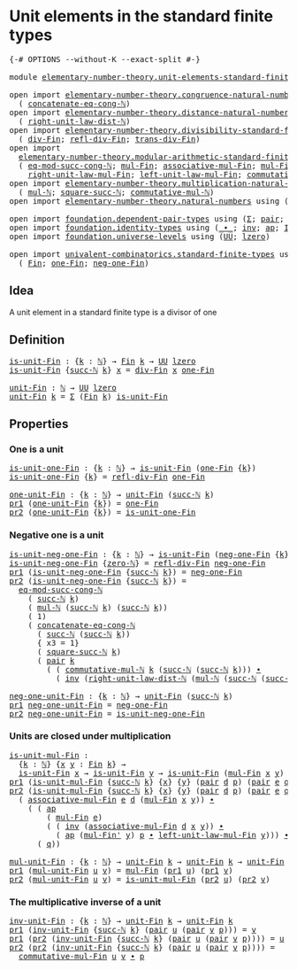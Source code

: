 # Unit elements in the standard finite types

<pre class="Agda"><a id="55" class="Symbol">{-#</a> <a id="59" class="Keyword">OPTIONS</a> <a id="67" class="Pragma">--without-K</a> <a id="79" class="Pragma">--exact-split</a> <a id="93" class="Symbol">#-}</a>

<a id="98" class="Keyword">module</a> <a id="105" href="elementary-number-theory.unit-elements-standard-finite-types.html" class="Module">elementary-number-theory.unit-elements-standard-finite-types</a> <a id="166" class="Keyword">where</a>

<a id="173" class="Keyword">open</a> <a id="178" class="Keyword">import</a> <a id="185" href="elementary-number-theory.congruence-natural-numbers.html" class="Module">elementary-number-theory.congruence-natural-numbers</a> <a id="237" class="Keyword">using</a>
  <a id="245" class="Symbol">(</a> <a id="247" href="elementary-number-theory.congruence-natural-numbers.html#1953" class="Function">concatenate-eq-cong-ℕ</a><a id="268" class="Symbol">)</a>
<a id="270" class="Keyword">open</a> <a id="275" class="Keyword">import</a> <a id="282" href="elementary-number-theory.distance-natural-numbers.html" class="Module">elementary-number-theory.distance-natural-numbers</a> <a id="332" class="Keyword">using</a>
  <a id="340" class="Symbol">(</a> <a id="342" href="elementary-number-theory.distance-natural-numbers.html#2805" class="Function">right-unit-law-dist-ℕ</a><a id="363" class="Symbol">)</a>
<a id="365" class="Keyword">open</a> <a id="370" class="Keyword">import</a> <a id="377" href="elementary-number-theory.divisibility-standard-finite-types.html" class="Module">elementary-number-theory.divisibility-standard-finite-types</a> <a id="437" class="Keyword">using</a>
  <a id="445" class="Symbol">(</a> <a id="447" href="elementary-number-theory.divisibility-standard-finite-types.html#1204" class="Function">div-Fin</a><a id="454" class="Symbol">;</a> <a id="456" href="elementary-number-theory.divisibility-standard-finite-types.html#1376" class="Function">refl-div-Fin</a><a id="468" class="Symbol">;</a> <a id="470" href="elementary-number-theory.divisibility-standard-finite-types.html#1583" class="Function">trans-div-Fin</a><a id="483" class="Symbol">)</a>
<a id="485" class="Keyword">open</a> <a id="490" class="Keyword">import</a>
  <a id="499" href="elementary-number-theory.modular-arithmetic-standard-finite-types.html" class="Module">elementary-number-theory.modular-arithmetic-standard-finite-types</a> <a id="565" class="Keyword">using</a>
  <a id="573" class="Symbol">(</a> <a id="575" href="elementary-number-theory.modular-arithmetic-standard-finite-types.html#4453" class="Function">eq-mod-succ-cong-ℕ</a><a id="593" class="Symbol">;</a> <a id="595" href="elementary-number-theory.modular-arithmetic-standard-finite-types.html#12200" class="Function">mul-Fin</a><a id="602" class="Symbol">;</a> <a id="604" href="elementary-number-theory.modular-arithmetic-standard-finite-types.html#12796" class="Function">associative-mul-Fin</a><a id="623" class="Symbol">;</a> <a id="625" href="elementary-number-theory.modular-arithmetic-standard-finite-types.html#12315" class="Function">mul-Fin&#39;</a><a id="633" class="Symbol">;</a>
    <a id="639" href="elementary-number-theory.modular-arithmetic-standard-finite-types.html#14719" class="Function">right-unit-law-mul-Fin</a><a id="661" class="Symbol">;</a> <a id="663" href="elementary-number-theory.modular-arithmetic-standard-finite-types.html#14244" class="Function">left-unit-law-mul-Fin</a><a id="684" class="Symbol">;</a> <a id="686" href="elementary-number-theory.modular-arithmetic-standard-finite-types.html#13932" class="Function">commutative-mul-Fin</a><a id="705" class="Symbol">)</a>
<a id="707" class="Keyword">open</a> <a id="712" class="Keyword">import</a> <a id="719" href="elementary-number-theory.multiplication-natural-numbers.html" class="Module">elementary-number-theory.multiplication-natural-numbers</a> <a id="775" class="Keyword">using</a>
  <a id="783" class="Symbol">(</a> <a id="785" href="elementary-number-theory.multiplication-natural-numbers.html#1176" class="Function">mul-ℕ</a><a id="790" class="Symbol">;</a> <a id="792" href="elementary-number-theory.multiplication-natural-numbers.html#2790" class="Function">square-succ-ℕ</a><a id="805" class="Symbol">;</a> <a id="807" href="elementary-number-theory.multiplication-natural-numbers.html#3015" class="Function">commutative-mul-ℕ</a><a id="824" class="Symbol">)</a>
<a id="826" class="Keyword">open</a> <a id="831" class="Keyword">import</a> <a id="838" href="elementary-number-theory.natural-numbers.html" class="Module">elementary-number-theory.natural-numbers</a> <a id="879" class="Keyword">using</a> <a id="885" class="Symbol">(</a><a id="886" href="elementary-number-theory.natural-numbers.html#1444" class="Datatype">ℕ</a><a id="887" class="Symbol">;</a> <a id="889" href="elementary-number-theory.natural-numbers.html#1465" class="InductiveConstructor">zero-ℕ</a><a id="895" class="Symbol">;</a> <a id="897" href="elementary-number-theory.natural-numbers.html#1478" class="InductiveConstructor">succ-ℕ</a><a id="903" class="Symbol">)</a>

<a id="906" class="Keyword">open</a> <a id="911" class="Keyword">import</a> <a id="918" href="foundation.dependent-pair-types.html" class="Module">foundation.dependent-pair-types</a> <a id="950" class="Keyword">using</a> <a id="956" class="Symbol">(</a><a id="957" href="foundation-core.dependent-pair-types.html#502" class="Record">Σ</a><a id="958" class="Symbol">;</a> <a id="960" href="foundation-core.dependent-pair-types.html#575" class="InductiveConstructor">pair</a><a id="964" class="Symbol">;</a> <a id="966" href="foundation-core.dependent-pair-types.html#592" class="Field">pr1</a><a id="969" class="Symbol">;</a> <a id="971" href="foundation-core.dependent-pair-types.html#604" class="Field">pr2</a><a id="974" class="Symbol">)</a>
<a id="976" class="Keyword">open</a> <a id="981" class="Keyword">import</a> <a id="988" href="foundation.identity-types.html" class="Module">foundation.identity-types</a> <a id="1014" class="Keyword">using</a> <a id="1020" class="Symbol">(</a><a id="1021" href="foundation-core.identity-types.html#1239" class="Function Operator">_∙_</a><a id="1024" class="Symbol">;</a> <a id="1026" href="foundation-core.identity-types.html#1552" class="Function">inv</a><a id="1029" class="Symbol">;</a> <a id="1031" href="foundation-core.identity-types.html#2853" class="Function">ap</a><a id="1033" class="Symbol">;</a> <a id="1035" href="foundation-core.identity-types.html#641" class="Datatype">Id</a><a id="1037" class="Symbol">)</a>
<a id="1039" class="Keyword">open</a> <a id="1044" class="Keyword">import</a> <a id="1051" href="foundation.universe-levels.html" class="Module">foundation.universe-levels</a> <a id="1078" class="Keyword">using</a> <a id="1084" class="Symbol">(</a><a id="1085" href="foundation-core.universe-levels.html#222" class="Primitive">UU</a><a id="1087" class="Symbol">;</a> <a id="1089" href="Agda.Primitive.html#764" class="Primitive">lzero</a><a id="1094" class="Symbol">)</a>

<a id="1097" class="Keyword">open</a> <a id="1102" class="Keyword">import</a> <a id="1109" href="univalent-combinatorics.standard-finite-types.html" class="Module">univalent-combinatorics.standard-finite-types</a> <a id="1155" class="Keyword">using</a>
  <a id="1163" class="Symbol">(</a> <a id="1165" href="univalent-combinatorics.standard-finite-types.html#2085" class="Function">Fin</a><a id="1168" class="Symbol">;</a> <a id="1170" href="univalent-combinatorics.standard-finite-types.html#8254" class="Function">one-Fin</a><a id="1177" class="Symbol">;</a> <a id="1179" href="univalent-combinatorics.standard-finite-types.html#2349" class="Function">neg-one-Fin</a><a id="1190" class="Symbol">)</a>
</pre>
## Idea

A unit element in a standard finite type is a divisor of one

## Definition

<pre class="Agda"><a id="is-unit-Fin"></a><a id="1291" href="elementary-number-theory.unit-elements-standard-finite-types.html#1291" class="Function">is-unit-Fin</a> <a id="1303" class="Symbol">:</a> <a id="1305" class="Symbol">{</a><a id="1306" href="elementary-number-theory.unit-elements-standard-finite-types.html#1306" class="Bound">k</a> <a id="1308" class="Symbol">:</a> <a id="1310" href="elementary-number-theory.natural-numbers.html#1444" class="Datatype">ℕ</a><a id="1311" class="Symbol">}</a> <a id="1313" class="Symbol">→</a> <a id="1315" href="univalent-combinatorics.standard-finite-types.html#2085" class="Function">Fin</a> <a id="1319" href="elementary-number-theory.unit-elements-standard-finite-types.html#1306" class="Bound">k</a> <a id="1321" class="Symbol">→</a> <a id="1323" href="foundation-core.universe-levels.html#222" class="Primitive">UU</a> <a id="1326" href="Agda.Primitive.html#764" class="Primitive">lzero</a>
<a id="1332" href="elementary-number-theory.unit-elements-standard-finite-types.html#1291" class="Function">is-unit-Fin</a> <a id="1344" class="Symbol">{</a><a id="1345" href="elementary-number-theory.natural-numbers.html#1478" class="InductiveConstructor">succ-ℕ</a> <a id="1352" href="elementary-number-theory.unit-elements-standard-finite-types.html#1352" class="Bound">k</a><a id="1353" class="Symbol">}</a> <a id="1355" href="elementary-number-theory.unit-elements-standard-finite-types.html#1355" class="Bound">x</a> <a id="1357" class="Symbol">=</a> <a id="1359" href="elementary-number-theory.divisibility-standard-finite-types.html#1204" class="Function">div-Fin</a> <a id="1367" href="elementary-number-theory.unit-elements-standard-finite-types.html#1355" class="Bound">x</a> <a id="1369" href="univalent-combinatorics.standard-finite-types.html#8254" class="Function">one-Fin</a>

<a id="unit-Fin"></a><a id="1378" href="elementary-number-theory.unit-elements-standard-finite-types.html#1378" class="Function">unit-Fin</a> <a id="1387" class="Symbol">:</a> <a id="1389" href="elementary-number-theory.natural-numbers.html#1444" class="Datatype">ℕ</a> <a id="1391" class="Symbol">→</a> <a id="1393" href="foundation-core.universe-levels.html#222" class="Primitive">UU</a> <a id="1396" href="Agda.Primitive.html#764" class="Primitive">lzero</a>
<a id="1402" href="elementary-number-theory.unit-elements-standard-finite-types.html#1378" class="Function">unit-Fin</a> <a id="1411" href="elementary-number-theory.unit-elements-standard-finite-types.html#1411" class="Bound">k</a> <a id="1413" class="Symbol">=</a> <a id="1415" href="foundation-core.dependent-pair-types.html#502" class="Record">Σ</a> <a id="1417" class="Symbol">(</a><a id="1418" href="univalent-combinatorics.standard-finite-types.html#2085" class="Function">Fin</a> <a id="1422" href="elementary-number-theory.unit-elements-standard-finite-types.html#1411" class="Bound">k</a><a id="1423" class="Symbol">)</a> <a id="1425" href="elementary-number-theory.unit-elements-standard-finite-types.html#1291" class="Function">is-unit-Fin</a>
</pre>
## Properties

### One is a unit

<pre class="Agda"><a id="is-unit-one-Fin"></a><a id="1484" href="elementary-number-theory.unit-elements-standard-finite-types.html#1484" class="Function">is-unit-one-Fin</a> <a id="1500" class="Symbol">:</a> <a id="1502" class="Symbol">{</a><a id="1503" href="elementary-number-theory.unit-elements-standard-finite-types.html#1503" class="Bound">k</a> <a id="1505" class="Symbol">:</a> <a id="1507" href="elementary-number-theory.natural-numbers.html#1444" class="Datatype">ℕ</a><a id="1508" class="Symbol">}</a> <a id="1510" class="Symbol">→</a> <a id="1512" href="elementary-number-theory.unit-elements-standard-finite-types.html#1291" class="Function">is-unit-Fin</a> <a id="1524" class="Symbol">(</a><a id="1525" href="univalent-combinatorics.standard-finite-types.html#8254" class="Function">one-Fin</a> <a id="1533" class="Symbol">{</a><a id="1534" href="elementary-number-theory.unit-elements-standard-finite-types.html#1503" class="Bound">k</a><a id="1535" class="Symbol">})</a>
<a id="1538" href="elementary-number-theory.unit-elements-standard-finite-types.html#1484" class="Function">is-unit-one-Fin</a> <a id="1554" class="Symbol">{</a><a id="1555" href="elementary-number-theory.unit-elements-standard-finite-types.html#1555" class="Bound">k</a><a id="1556" class="Symbol">}</a> <a id="1558" class="Symbol">=</a> <a id="1560" href="elementary-number-theory.divisibility-standard-finite-types.html#1376" class="Function">refl-div-Fin</a> <a id="1573" href="univalent-combinatorics.standard-finite-types.html#8254" class="Function">one-Fin</a>

<a id="one-unit-Fin"></a><a id="1582" href="elementary-number-theory.unit-elements-standard-finite-types.html#1582" class="Function">one-unit-Fin</a> <a id="1595" class="Symbol">:</a> <a id="1597" class="Symbol">{</a><a id="1598" href="elementary-number-theory.unit-elements-standard-finite-types.html#1598" class="Bound">k</a> <a id="1600" class="Symbol">:</a> <a id="1602" href="elementary-number-theory.natural-numbers.html#1444" class="Datatype">ℕ</a><a id="1603" class="Symbol">}</a> <a id="1605" class="Symbol">→</a> <a id="1607" href="elementary-number-theory.unit-elements-standard-finite-types.html#1378" class="Function">unit-Fin</a> <a id="1616" class="Symbol">(</a><a id="1617" href="elementary-number-theory.natural-numbers.html#1478" class="InductiveConstructor">succ-ℕ</a> <a id="1624" href="elementary-number-theory.unit-elements-standard-finite-types.html#1598" class="Bound">k</a><a id="1625" class="Symbol">)</a>
<a id="1627" href="foundation-core.dependent-pair-types.html#592" class="Field">pr1</a> <a id="1631" class="Symbol">(</a><a id="1632" href="elementary-number-theory.unit-elements-standard-finite-types.html#1582" class="Function">one-unit-Fin</a> <a id="1645" class="Symbol">{</a><a id="1646" href="elementary-number-theory.unit-elements-standard-finite-types.html#1646" class="Bound">k</a><a id="1647" class="Symbol">})</a> <a id="1650" class="Symbol">=</a> <a id="1652" href="univalent-combinatorics.standard-finite-types.html#8254" class="Function">one-Fin</a>
<a id="1660" href="foundation-core.dependent-pair-types.html#604" class="Field">pr2</a> <a id="1664" class="Symbol">(</a><a id="1665" href="elementary-number-theory.unit-elements-standard-finite-types.html#1582" class="Function">one-unit-Fin</a> <a id="1678" class="Symbol">{</a><a id="1679" href="elementary-number-theory.unit-elements-standard-finite-types.html#1679" class="Bound">k</a><a id="1680" class="Symbol">})</a> <a id="1683" class="Symbol">=</a> <a id="1685" href="elementary-number-theory.unit-elements-standard-finite-types.html#1484" class="Function">is-unit-one-Fin</a>
</pre>
### Negative one is a unit

<pre class="Agda"><a id="is-unit-neg-one-Fin"></a><a id="1742" href="elementary-number-theory.unit-elements-standard-finite-types.html#1742" class="Function">is-unit-neg-one-Fin</a> <a id="1762" class="Symbol">:</a> <a id="1764" class="Symbol">{</a><a id="1765" href="elementary-number-theory.unit-elements-standard-finite-types.html#1765" class="Bound">k</a> <a id="1767" class="Symbol">:</a> <a id="1769" href="elementary-number-theory.natural-numbers.html#1444" class="Datatype">ℕ</a><a id="1770" class="Symbol">}</a> <a id="1772" class="Symbol">→</a> <a id="1774" href="elementary-number-theory.unit-elements-standard-finite-types.html#1291" class="Function">is-unit-Fin</a> <a id="1786" class="Symbol">(</a><a id="1787" href="univalent-combinatorics.standard-finite-types.html#2349" class="Function">neg-one-Fin</a> <a id="1799" class="Symbol">{</a><a id="1800" href="elementary-number-theory.unit-elements-standard-finite-types.html#1765" class="Bound">k</a><a id="1801" class="Symbol">})</a>
<a id="1804" href="elementary-number-theory.unit-elements-standard-finite-types.html#1742" class="Function">is-unit-neg-one-Fin</a> <a id="1824" class="Symbol">{</a><a id="1825" href="elementary-number-theory.natural-numbers.html#1465" class="InductiveConstructor">zero-ℕ</a><a id="1831" class="Symbol">}</a> <a id="1833" class="Symbol">=</a> <a id="1835" href="elementary-number-theory.divisibility-standard-finite-types.html#1376" class="Function">refl-div-Fin</a> <a id="1848" href="univalent-combinatorics.standard-finite-types.html#2349" class="Function">neg-one-Fin</a>
<a id="1860" href="foundation-core.dependent-pair-types.html#592" class="Field">pr1</a> <a id="1864" class="Symbol">(</a><a id="1865" href="elementary-number-theory.unit-elements-standard-finite-types.html#1742" class="Function">is-unit-neg-one-Fin</a> <a id="1885" class="Symbol">{</a><a id="1886" href="elementary-number-theory.natural-numbers.html#1478" class="InductiveConstructor">succ-ℕ</a> <a id="1893" href="elementary-number-theory.unit-elements-standard-finite-types.html#1893" class="Bound">k</a><a id="1894" class="Symbol">})</a> <a id="1897" class="Symbol">=</a> <a id="1899" href="univalent-combinatorics.standard-finite-types.html#2349" class="Function">neg-one-Fin</a>
<a id="1911" href="foundation-core.dependent-pair-types.html#604" class="Field">pr2</a> <a id="1915" class="Symbol">(</a><a id="1916" href="elementary-number-theory.unit-elements-standard-finite-types.html#1742" class="Function">is-unit-neg-one-Fin</a> <a id="1936" class="Symbol">{</a><a id="1937" href="elementary-number-theory.natural-numbers.html#1478" class="InductiveConstructor">succ-ℕ</a> <a id="1944" href="elementary-number-theory.unit-elements-standard-finite-types.html#1944" class="Bound">k</a><a id="1945" class="Symbol">})</a> <a id="1948" class="Symbol">=</a>
  <a id="1952" href="elementary-number-theory.modular-arithmetic-standard-finite-types.html#4453" class="Function">eq-mod-succ-cong-ℕ</a>
    <a id="1975" class="Symbol">(</a> <a id="1977" href="elementary-number-theory.natural-numbers.html#1478" class="InductiveConstructor">succ-ℕ</a> <a id="1984" href="elementary-number-theory.unit-elements-standard-finite-types.html#1944" class="Bound">k</a><a id="1985" class="Symbol">)</a>
    <a id="1991" class="Symbol">(</a> <a id="1993" href="elementary-number-theory.multiplication-natural-numbers.html#1176" class="Function">mul-ℕ</a> <a id="1999" class="Symbol">(</a><a id="2000" href="elementary-number-theory.natural-numbers.html#1478" class="InductiveConstructor">succ-ℕ</a> <a id="2007" href="elementary-number-theory.unit-elements-standard-finite-types.html#1944" class="Bound">k</a><a id="2008" class="Symbol">)</a> <a id="2010" class="Symbol">(</a><a id="2011" href="elementary-number-theory.natural-numbers.html#1478" class="InductiveConstructor">succ-ℕ</a> <a id="2018" href="elementary-number-theory.unit-elements-standard-finite-types.html#1944" class="Bound">k</a><a id="2019" class="Symbol">))</a>
    <a id="2026" class="Symbol">(</a> <a id="2028" class="Number">1</a><a id="2029" class="Symbol">)</a>
    <a id="2035" class="Symbol">(</a> <a id="2037" href="elementary-number-theory.congruence-natural-numbers.html#1953" class="Function">concatenate-eq-cong-ℕ</a>
      <a id="2065" class="Symbol">(</a> <a id="2067" href="elementary-number-theory.natural-numbers.html#1478" class="InductiveConstructor">succ-ℕ</a> <a id="2074" class="Symbol">(</a><a id="2075" href="elementary-number-theory.natural-numbers.html#1478" class="InductiveConstructor">succ-ℕ</a> <a id="2082" href="elementary-number-theory.unit-elements-standard-finite-types.html#1944" class="Bound">k</a><a id="2083" class="Symbol">))</a>
      <a id="2092" class="Symbol">{</a> <a id="2094" class="Argument">x3</a> <a id="2097" class="Symbol">=</a> <a id="2099" class="Number">1</a><a id="2100" class="Symbol">}</a>
      <a id="2108" class="Symbol">(</a> <a id="2110" href="elementary-number-theory.multiplication-natural-numbers.html#2790" class="Function">square-succ-ℕ</a> <a id="2124" href="elementary-number-theory.unit-elements-standard-finite-types.html#1944" class="Bound">k</a><a id="2125" class="Symbol">)</a>
      <a id="2133" class="Symbol">(</a> <a id="2135" href="foundation-core.dependent-pair-types.html#575" class="InductiveConstructor">pair</a> <a id="2140" href="elementary-number-theory.unit-elements-standard-finite-types.html#1944" class="Bound">k</a>
        <a id="2150" class="Symbol">(</a> <a id="2152" class="Symbol">(</a> <a id="2154" href="elementary-number-theory.multiplication-natural-numbers.html#3015" class="Function">commutative-mul-ℕ</a> <a id="2172" href="elementary-number-theory.unit-elements-standard-finite-types.html#1944" class="Bound">k</a> <a id="2174" class="Symbol">(</a><a id="2175" href="elementary-number-theory.natural-numbers.html#1478" class="InductiveConstructor">succ-ℕ</a> <a id="2182" class="Symbol">(</a><a id="2183" href="elementary-number-theory.natural-numbers.html#1478" class="InductiveConstructor">succ-ℕ</a> <a id="2190" href="elementary-number-theory.unit-elements-standard-finite-types.html#1944" class="Bound">k</a><a id="2191" class="Symbol">)))</a> <a id="2195" href="foundation-core.identity-types.html#1239" class="Function Operator">∙</a>
          <a id="2207" class="Symbol">(</a> <a id="2209" href="foundation-core.identity-types.html#1552" class="Function">inv</a> <a id="2213" class="Symbol">(</a><a id="2214" href="elementary-number-theory.distance-natural-numbers.html#2805" class="Function">right-unit-law-dist-ℕ</a> <a id="2236" class="Symbol">(</a><a id="2237" href="elementary-number-theory.multiplication-natural-numbers.html#1176" class="Function">mul-ℕ</a> <a id="2243" class="Symbol">(</a><a id="2244" href="elementary-number-theory.natural-numbers.html#1478" class="InductiveConstructor">succ-ℕ</a> <a id="2251" class="Symbol">(</a><a id="2252" href="elementary-number-theory.natural-numbers.html#1478" class="InductiveConstructor">succ-ℕ</a> <a id="2259" href="elementary-number-theory.unit-elements-standard-finite-types.html#1944" class="Bound">k</a><a id="2260" class="Symbol">))</a> <a id="2263" href="elementary-number-theory.unit-elements-standard-finite-types.html#1944" class="Bound">k</a><a id="2264" class="Symbol">))))))</a>

<a id="neg-one-unit-Fin"></a><a id="2272" href="elementary-number-theory.unit-elements-standard-finite-types.html#2272" class="Function">neg-one-unit-Fin</a> <a id="2289" class="Symbol">:</a> <a id="2291" class="Symbol">{</a><a id="2292" href="elementary-number-theory.unit-elements-standard-finite-types.html#2292" class="Bound">k</a> <a id="2294" class="Symbol">:</a> <a id="2296" href="elementary-number-theory.natural-numbers.html#1444" class="Datatype">ℕ</a><a id="2297" class="Symbol">}</a> <a id="2299" class="Symbol">→</a> <a id="2301" href="elementary-number-theory.unit-elements-standard-finite-types.html#1378" class="Function">unit-Fin</a> <a id="2310" class="Symbol">(</a><a id="2311" href="elementary-number-theory.natural-numbers.html#1478" class="InductiveConstructor">succ-ℕ</a> <a id="2318" href="elementary-number-theory.unit-elements-standard-finite-types.html#2292" class="Bound">k</a><a id="2319" class="Symbol">)</a>
<a id="2321" href="foundation-core.dependent-pair-types.html#592" class="Field">pr1</a> <a id="2325" href="elementary-number-theory.unit-elements-standard-finite-types.html#2272" class="Function">neg-one-unit-Fin</a> <a id="2342" class="Symbol">=</a> <a id="2344" href="univalent-combinatorics.standard-finite-types.html#2349" class="Function">neg-one-Fin</a>
<a id="2356" href="foundation-core.dependent-pair-types.html#604" class="Field">pr2</a> <a id="2360" href="elementary-number-theory.unit-elements-standard-finite-types.html#2272" class="Function">neg-one-unit-Fin</a> <a id="2377" class="Symbol">=</a> <a id="2379" href="elementary-number-theory.unit-elements-standard-finite-types.html#1742" class="Function">is-unit-neg-one-Fin</a>
</pre>
### Units are closed under multiplication

<pre class="Agda"><a id="is-unit-mul-Fin"></a><a id="2455" href="elementary-number-theory.unit-elements-standard-finite-types.html#2455" class="Function">is-unit-mul-Fin</a> <a id="2471" class="Symbol">:</a>
  <a id="2475" class="Symbol">{</a><a id="2476" href="elementary-number-theory.unit-elements-standard-finite-types.html#2476" class="Bound">k</a> <a id="2478" class="Symbol">:</a> <a id="2480" href="elementary-number-theory.natural-numbers.html#1444" class="Datatype">ℕ</a><a id="2481" class="Symbol">}</a> <a id="2483" class="Symbol">{</a><a id="2484" href="elementary-number-theory.unit-elements-standard-finite-types.html#2484" class="Bound">x</a> <a id="2486" href="elementary-number-theory.unit-elements-standard-finite-types.html#2486" class="Bound">y</a> <a id="2488" class="Symbol">:</a> <a id="2490" href="univalent-combinatorics.standard-finite-types.html#2085" class="Function">Fin</a> <a id="2494" href="elementary-number-theory.unit-elements-standard-finite-types.html#2476" class="Bound">k</a><a id="2495" class="Symbol">}</a> <a id="2497" class="Symbol">→</a>
  <a id="2501" href="elementary-number-theory.unit-elements-standard-finite-types.html#1291" class="Function">is-unit-Fin</a> <a id="2513" href="elementary-number-theory.unit-elements-standard-finite-types.html#2484" class="Bound">x</a> <a id="2515" class="Symbol">→</a> <a id="2517" href="elementary-number-theory.unit-elements-standard-finite-types.html#1291" class="Function">is-unit-Fin</a> <a id="2529" href="elementary-number-theory.unit-elements-standard-finite-types.html#2486" class="Bound">y</a> <a id="2531" class="Symbol">→</a> <a id="2533" href="elementary-number-theory.unit-elements-standard-finite-types.html#1291" class="Function">is-unit-Fin</a> <a id="2545" class="Symbol">(</a><a id="2546" href="elementary-number-theory.modular-arithmetic-standard-finite-types.html#12200" class="Function">mul-Fin</a> <a id="2554" href="elementary-number-theory.unit-elements-standard-finite-types.html#2484" class="Bound">x</a> <a id="2556" href="elementary-number-theory.unit-elements-standard-finite-types.html#2486" class="Bound">y</a><a id="2557" class="Symbol">)</a>
<a id="2559" href="foundation-core.dependent-pair-types.html#592" class="Field">pr1</a> <a id="2563" class="Symbol">(</a><a id="2564" href="elementary-number-theory.unit-elements-standard-finite-types.html#2455" class="Function">is-unit-mul-Fin</a> <a id="2580" class="Symbol">{</a><a id="2581" href="elementary-number-theory.natural-numbers.html#1478" class="InductiveConstructor">succ-ℕ</a> <a id="2588" href="elementary-number-theory.unit-elements-standard-finite-types.html#2588" class="Bound">k</a><a id="2589" class="Symbol">}</a> <a id="2591" class="Symbol">{</a><a id="2592" href="elementary-number-theory.unit-elements-standard-finite-types.html#2592" class="Bound">x</a><a id="2593" class="Symbol">}</a> <a id="2595" class="Symbol">{</a><a id="2596" href="elementary-number-theory.unit-elements-standard-finite-types.html#2596" class="Bound">y</a><a id="2597" class="Symbol">}</a> <a id="2599" class="Symbol">(</a><a id="2600" href="foundation-core.dependent-pair-types.html#575" class="InductiveConstructor">pair</a> <a id="2605" href="elementary-number-theory.unit-elements-standard-finite-types.html#2605" class="Bound">d</a> <a id="2607" href="elementary-number-theory.unit-elements-standard-finite-types.html#2607" class="Bound">p</a><a id="2608" class="Symbol">)</a> <a id="2610" class="Symbol">(</a><a id="2611" href="foundation-core.dependent-pair-types.html#575" class="InductiveConstructor">pair</a> <a id="2616" href="elementary-number-theory.unit-elements-standard-finite-types.html#2616" class="Bound">e</a> <a id="2618" href="elementary-number-theory.unit-elements-standard-finite-types.html#2618" class="Bound">q</a><a id="2619" class="Symbol">))</a> <a id="2622" class="Symbol">=</a> <a id="2624" href="elementary-number-theory.modular-arithmetic-standard-finite-types.html#12200" class="Function">mul-Fin</a> <a id="2632" href="elementary-number-theory.unit-elements-standard-finite-types.html#2616" class="Bound">e</a> <a id="2634" href="elementary-number-theory.unit-elements-standard-finite-types.html#2605" class="Bound">d</a>
<a id="2636" href="foundation-core.dependent-pair-types.html#604" class="Field">pr2</a> <a id="2640" class="Symbol">(</a><a id="2641" href="elementary-number-theory.unit-elements-standard-finite-types.html#2455" class="Function">is-unit-mul-Fin</a> <a id="2657" class="Symbol">{</a><a id="2658" href="elementary-number-theory.natural-numbers.html#1478" class="InductiveConstructor">succ-ℕ</a> <a id="2665" href="elementary-number-theory.unit-elements-standard-finite-types.html#2665" class="Bound">k</a><a id="2666" class="Symbol">}</a> <a id="2668" class="Symbol">{</a><a id="2669" href="elementary-number-theory.unit-elements-standard-finite-types.html#2669" class="Bound">x</a><a id="2670" class="Symbol">}</a> <a id="2672" class="Symbol">{</a><a id="2673" href="elementary-number-theory.unit-elements-standard-finite-types.html#2673" class="Bound">y</a><a id="2674" class="Symbol">}</a> <a id="2676" class="Symbol">(</a><a id="2677" href="foundation-core.dependent-pair-types.html#575" class="InductiveConstructor">pair</a> <a id="2682" href="elementary-number-theory.unit-elements-standard-finite-types.html#2682" class="Bound">d</a> <a id="2684" href="elementary-number-theory.unit-elements-standard-finite-types.html#2684" class="Bound">p</a><a id="2685" class="Symbol">)</a> <a id="2687" class="Symbol">(</a><a id="2688" href="foundation-core.dependent-pair-types.html#575" class="InductiveConstructor">pair</a> <a id="2693" href="elementary-number-theory.unit-elements-standard-finite-types.html#2693" class="Bound">e</a> <a id="2695" href="elementary-number-theory.unit-elements-standard-finite-types.html#2695" class="Bound">q</a><a id="2696" class="Symbol">))</a> <a id="2699" class="Symbol">=</a>
  <a id="2703" class="Symbol">(</a> <a id="2705" href="elementary-number-theory.modular-arithmetic-standard-finite-types.html#12796" class="Function">associative-mul-Fin</a> <a id="2725" href="elementary-number-theory.unit-elements-standard-finite-types.html#2693" class="Bound">e</a> <a id="2727" href="elementary-number-theory.unit-elements-standard-finite-types.html#2682" class="Bound">d</a> <a id="2729" class="Symbol">(</a><a id="2730" href="elementary-number-theory.modular-arithmetic-standard-finite-types.html#12200" class="Function">mul-Fin</a> <a id="2738" href="elementary-number-theory.unit-elements-standard-finite-types.html#2669" class="Bound">x</a> <a id="2740" href="elementary-number-theory.unit-elements-standard-finite-types.html#2673" class="Bound">y</a><a id="2741" class="Symbol">))</a> <a id="2744" href="foundation-core.identity-types.html#1239" class="Function Operator">∙</a>
    <a id="2750" class="Symbol">(</a> <a id="2752" class="Symbol">(</a> <a id="2754" href="foundation-core.identity-types.html#2853" class="Function">ap</a>
        <a id="2765" class="Symbol">(</a> <a id="2767" href="elementary-number-theory.modular-arithmetic-standard-finite-types.html#12200" class="Function">mul-Fin</a> <a id="2775" href="elementary-number-theory.unit-elements-standard-finite-types.html#2693" class="Bound">e</a><a id="2776" class="Symbol">)</a>
        <a id="2786" class="Symbol">(</a> <a id="2788" class="Symbol">(</a> <a id="2790" href="foundation-core.identity-types.html#1552" class="Function">inv</a> <a id="2794" class="Symbol">(</a><a id="2795" href="elementary-number-theory.modular-arithmetic-standard-finite-types.html#12796" class="Function">associative-mul-Fin</a> <a id="2815" href="elementary-number-theory.unit-elements-standard-finite-types.html#2682" class="Bound">d</a> <a id="2817" href="elementary-number-theory.unit-elements-standard-finite-types.html#2669" class="Bound">x</a> <a id="2819" href="elementary-number-theory.unit-elements-standard-finite-types.html#2673" class="Bound">y</a><a id="2820" class="Symbol">))</a> <a id="2823" href="foundation-core.identity-types.html#1239" class="Function Operator">∙</a>
          <a id="2835" class="Symbol">(</a> <a id="2837" href="foundation-core.identity-types.html#2853" class="Function">ap</a> <a id="2840" class="Symbol">(</a><a id="2841" href="elementary-number-theory.modular-arithmetic-standard-finite-types.html#12315" class="Function">mul-Fin&#39;</a> <a id="2850" href="elementary-number-theory.unit-elements-standard-finite-types.html#2673" class="Bound">y</a><a id="2851" class="Symbol">)</a> <a id="2853" href="elementary-number-theory.unit-elements-standard-finite-types.html#2684" class="Bound">p</a> <a id="2855" href="foundation-core.identity-types.html#1239" class="Function Operator">∙</a> <a id="2857" href="elementary-number-theory.modular-arithmetic-standard-finite-types.html#14244" class="Function">left-unit-law-mul-Fin</a> <a id="2879" href="elementary-number-theory.unit-elements-standard-finite-types.html#2673" class="Bound">y</a><a id="2880" class="Symbol">)))</a> <a id="2884" href="foundation-core.identity-types.html#1239" class="Function Operator">∙</a>
      <a id="2892" class="Symbol">(</a> <a id="2894" href="elementary-number-theory.unit-elements-standard-finite-types.html#2695" class="Bound">q</a><a id="2895" class="Symbol">))</a>

<a id="mul-unit-Fin"></a><a id="2899" href="elementary-number-theory.unit-elements-standard-finite-types.html#2899" class="Function">mul-unit-Fin</a> <a id="2912" class="Symbol">:</a> <a id="2914" class="Symbol">{</a><a id="2915" href="elementary-number-theory.unit-elements-standard-finite-types.html#2915" class="Bound">k</a> <a id="2917" class="Symbol">:</a> <a id="2919" href="elementary-number-theory.natural-numbers.html#1444" class="Datatype">ℕ</a><a id="2920" class="Symbol">}</a> <a id="2922" class="Symbol">→</a> <a id="2924" href="elementary-number-theory.unit-elements-standard-finite-types.html#1378" class="Function">unit-Fin</a> <a id="2933" href="elementary-number-theory.unit-elements-standard-finite-types.html#2915" class="Bound">k</a> <a id="2935" class="Symbol">→</a> <a id="2937" href="elementary-number-theory.unit-elements-standard-finite-types.html#1378" class="Function">unit-Fin</a> <a id="2946" href="elementary-number-theory.unit-elements-standard-finite-types.html#2915" class="Bound">k</a> <a id="2948" class="Symbol">→</a> <a id="2950" href="elementary-number-theory.unit-elements-standard-finite-types.html#1378" class="Function">unit-Fin</a> <a id="2959" href="elementary-number-theory.unit-elements-standard-finite-types.html#2915" class="Bound">k</a>
<a id="2961" href="foundation-core.dependent-pair-types.html#592" class="Field">pr1</a> <a id="2965" class="Symbol">(</a><a id="2966" href="elementary-number-theory.unit-elements-standard-finite-types.html#2899" class="Function">mul-unit-Fin</a> <a id="2979" href="elementary-number-theory.unit-elements-standard-finite-types.html#2979" class="Bound">u</a> <a id="2981" href="elementary-number-theory.unit-elements-standard-finite-types.html#2981" class="Bound">v</a><a id="2982" class="Symbol">)</a> <a id="2984" class="Symbol">=</a> <a id="2986" href="elementary-number-theory.modular-arithmetic-standard-finite-types.html#12200" class="Function">mul-Fin</a> <a id="2994" class="Symbol">(</a><a id="2995" href="foundation-core.dependent-pair-types.html#592" class="Field">pr1</a> <a id="2999" href="elementary-number-theory.unit-elements-standard-finite-types.html#2979" class="Bound">u</a><a id="3000" class="Symbol">)</a> <a id="3002" class="Symbol">(</a><a id="3003" href="foundation-core.dependent-pair-types.html#592" class="Field">pr1</a> <a id="3007" href="elementary-number-theory.unit-elements-standard-finite-types.html#2981" class="Bound">v</a><a id="3008" class="Symbol">)</a>
<a id="3010" href="foundation-core.dependent-pair-types.html#604" class="Field">pr2</a> <a id="3014" class="Symbol">(</a><a id="3015" href="elementary-number-theory.unit-elements-standard-finite-types.html#2899" class="Function">mul-unit-Fin</a> <a id="3028" href="elementary-number-theory.unit-elements-standard-finite-types.html#3028" class="Bound">u</a> <a id="3030" href="elementary-number-theory.unit-elements-standard-finite-types.html#3030" class="Bound">v</a><a id="3031" class="Symbol">)</a> <a id="3033" class="Symbol">=</a> <a id="3035" href="elementary-number-theory.unit-elements-standard-finite-types.html#2455" class="Function">is-unit-mul-Fin</a> <a id="3051" class="Symbol">(</a><a id="3052" href="foundation-core.dependent-pair-types.html#604" class="Field">pr2</a> <a id="3056" href="elementary-number-theory.unit-elements-standard-finite-types.html#3028" class="Bound">u</a><a id="3057" class="Symbol">)</a> <a id="3059" class="Symbol">(</a><a id="3060" href="foundation-core.dependent-pair-types.html#604" class="Field">pr2</a> <a id="3064" href="elementary-number-theory.unit-elements-standard-finite-types.html#3030" class="Bound">v</a><a id="3065" class="Symbol">)</a>
</pre>
### The multiplicative inverse of a unit

<pre class="Agda"><a id="inv-unit-Fin"></a><a id="3122" href="elementary-number-theory.unit-elements-standard-finite-types.html#3122" class="Function">inv-unit-Fin</a> <a id="3135" class="Symbol">:</a> <a id="3137" class="Symbol">{</a><a id="3138" href="elementary-number-theory.unit-elements-standard-finite-types.html#3138" class="Bound">k</a> <a id="3140" class="Symbol">:</a> <a id="3142" href="elementary-number-theory.natural-numbers.html#1444" class="Datatype">ℕ</a><a id="3143" class="Symbol">}</a> <a id="3145" class="Symbol">→</a> <a id="3147" href="elementary-number-theory.unit-elements-standard-finite-types.html#1378" class="Function">unit-Fin</a> <a id="3156" href="elementary-number-theory.unit-elements-standard-finite-types.html#3138" class="Bound">k</a> <a id="3158" class="Symbol">→</a> <a id="3160" href="elementary-number-theory.unit-elements-standard-finite-types.html#1378" class="Function">unit-Fin</a> <a id="3169" href="elementary-number-theory.unit-elements-standard-finite-types.html#3138" class="Bound">k</a>
<a id="3171" href="foundation-core.dependent-pair-types.html#592" class="Field">pr1</a> <a id="3175" class="Symbol">(</a><a id="3176" href="elementary-number-theory.unit-elements-standard-finite-types.html#3122" class="Function">inv-unit-Fin</a> <a id="3189" class="Symbol">{</a><a id="3190" href="elementary-number-theory.natural-numbers.html#1478" class="InductiveConstructor">succ-ℕ</a> <a id="3197" href="elementary-number-theory.unit-elements-standard-finite-types.html#3197" class="Bound">k</a><a id="3198" class="Symbol">}</a> <a id="3200" class="Symbol">(</a><a id="3201" href="foundation-core.dependent-pair-types.html#575" class="InductiveConstructor">pair</a> <a id="3206" href="elementary-number-theory.unit-elements-standard-finite-types.html#3206" class="Bound">u</a> <a id="3208" class="Symbol">(</a><a id="3209" href="foundation-core.dependent-pair-types.html#575" class="InductiveConstructor">pair</a> <a id="3214" href="elementary-number-theory.unit-elements-standard-finite-types.html#3214" class="Bound">v</a> <a id="3216" href="elementary-number-theory.unit-elements-standard-finite-types.html#3216" class="Bound">p</a><a id="3217" class="Symbol">)))</a> <a id="3221" class="Symbol">=</a> <a id="3223" href="elementary-number-theory.unit-elements-standard-finite-types.html#3214" class="Bound">v</a>
<a id="3225" href="foundation-core.dependent-pair-types.html#592" class="Field">pr1</a> <a id="3229" class="Symbol">(</a><a id="3230" href="foundation-core.dependent-pair-types.html#604" class="Field">pr2</a> <a id="3234" class="Symbol">(</a><a id="3235" href="elementary-number-theory.unit-elements-standard-finite-types.html#3122" class="Function">inv-unit-Fin</a> <a id="3248" class="Symbol">{</a><a id="3249" href="elementary-number-theory.natural-numbers.html#1478" class="InductiveConstructor">succ-ℕ</a> <a id="3256" href="elementary-number-theory.unit-elements-standard-finite-types.html#3256" class="Bound">k</a><a id="3257" class="Symbol">}</a> <a id="3259" class="Symbol">(</a><a id="3260" href="foundation-core.dependent-pair-types.html#575" class="InductiveConstructor">pair</a> <a id="3265" href="elementary-number-theory.unit-elements-standard-finite-types.html#3265" class="Bound">u</a> <a id="3267" class="Symbol">(</a><a id="3268" href="foundation-core.dependent-pair-types.html#575" class="InductiveConstructor">pair</a> <a id="3273" href="elementary-number-theory.unit-elements-standard-finite-types.html#3273" class="Bound">v</a> <a id="3275" href="elementary-number-theory.unit-elements-standard-finite-types.html#3275" class="Bound">p</a><a id="3276" class="Symbol">))))</a> <a id="3281" class="Symbol">=</a> <a id="3283" href="elementary-number-theory.unit-elements-standard-finite-types.html#3265" class="Bound">u</a>
<a id="3285" href="foundation-core.dependent-pair-types.html#604" class="Field">pr2</a> <a id="3289" class="Symbol">(</a><a id="3290" href="foundation-core.dependent-pair-types.html#604" class="Field">pr2</a> <a id="3294" class="Symbol">(</a><a id="3295" href="elementary-number-theory.unit-elements-standard-finite-types.html#3122" class="Function">inv-unit-Fin</a> <a id="3308" class="Symbol">{</a><a id="3309" href="elementary-number-theory.natural-numbers.html#1478" class="InductiveConstructor">succ-ℕ</a> <a id="3316" href="elementary-number-theory.unit-elements-standard-finite-types.html#3316" class="Bound">k</a><a id="3317" class="Symbol">}</a> <a id="3319" class="Symbol">(</a><a id="3320" href="foundation-core.dependent-pair-types.html#575" class="InductiveConstructor">pair</a> <a id="3325" href="elementary-number-theory.unit-elements-standard-finite-types.html#3325" class="Bound">u</a> <a id="3327" class="Symbol">(</a><a id="3328" href="foundation-core.dependent-pair-types.html#575" class="InductiveConstructor">pair</a> <a id="3333" href="elementary-number-theory.unit-elements-standard-finite-types.html#3333" class="Bound">v</a> <a id="3335" href="elementary-number-theory.unit-elements-standard-finite-types.html#3335" class="Bound">p</a><a id="3336" class="Symbol">))))</a> <a id="3341" class="Symbol">=</a>
  <a id="3345" href="elementary-number-theory.modular-arithmetic-standard-finite-types.html#13932" class="Function">commutative-mul-Fin</a> <a id="3365" href="elementary-number-theory.unit-elements-standard-finite-types.html#3325" class="Bound">u</a> <a id="3367" href="elementary-number-theory.unit-elements-standard-finite-types.html#3333" class="Bound">v</a> <a id="3369" href="foundation-core.identity-types.html#1239" class="Function Operator">∙</a> <a id="3371" href="elementary-number-theory.unit-elements-standard-finite-types.html#3335" class="Bound">p</a>
</pre>
